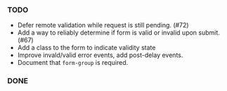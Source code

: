 ### TODO
* Defer remote validation while request is still pending. (#72)
* Add a way to reliably determine if form is valid or invalid upon submit. (#67)
* Add a class to the form to indicate validity state
* Improve invald/valid error events, add post-delay events.
* Document that `form-group` is required.

### DONE
